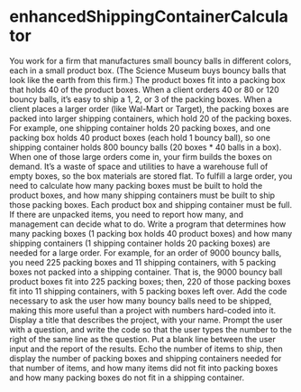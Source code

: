 # enhancedShippingContainerCalculator
You work for a firm that manufactures small bouncy balls in different colors, each in a small product box. (The Science Museum buys bouncy balls that look like the earth from this firm.) The product boxes fit into a packing box that holds 40 of the product boxes. When a client orders 40 or 80 or 120 bouncy balls, it’s easy to ship a 1, 2, or 3 of the packing boxes. When a client places a larger order (like Wal-Mart or Target), the packing boxes are packed into larger shipping containers, which hold 20 of the packing boxes. For example, one shipping container holds 20 packing boxes, and one packing box holds 40 product boxes (each hold 1 bouncy ball), so one shipping container holds 800 bouncy balls (20 boxes * 40 balls in a box). When one of those large orders come in, your firm builds the boxes on demand. It’s a waste of space and utilities to have a warehouse full of empty boxes, so the box materials are stored flat. To fulfill a large order, you need to calculate how many packing boxes must be built to hold the product boxes, and how many shipping containers must be built to ship those packing boxes. Each product box and shipping container must be full. If there are unpacked items, you need to report how many, and management can decide what to do.  Write a program that determines how many packing boxes (1 packing box holds 40 product boxes) and how many shipping containers (1 shipping container holds 20 packing boxes) are needed for a large order. For example, for an order of 9000 bouncy balls, you need 225 packing boxes and 11 shipping containers, with 5 packing boxes not packed into a shipping container. That is, the 9000 bouncy ball product boxes fit into 225 packing boxes; then, 220 of those packing boxes fit into 11 shipping containers, with 5 packing boxes left over.  Add the code necessary to ask the user how many bouncy balls need to be shipped, making this more useful than a project with numbers hard-coded into it. Display a title that describes the project, with your name. Prompt the user with a question, and write the code so that the user types the number to the right of the same line as the question. Put a blank line between the user input and the report of the results. Echo the number of items to ship, then display the number of packing boxes and shipping containers needed for that number of items, and how many items did not fit into packing boxes and how many packing boxes do not fit in a shipping container.
